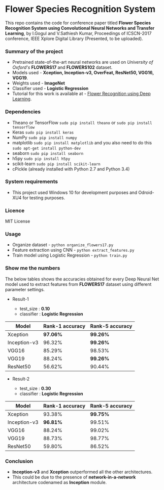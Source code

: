 # Flower Species Recognition System #

This repo contains the code for conference paper titled **Flower Species Recognition System using Convolutional Neural Networks and Transfer Learning**, by I.Gogul and V.Sathiesh Kumar, Proceedings of ICSCN-2017 conference, IEEE Xplore Digital Library (Presented, to be uploaded).

### Summary of the project ###

* Pretrained state-of-the-art neural networks are used on *University of Oxford's* **FLOWERS17** and **FLOWERS102** dataset.
* Models used     - **Xception, Inception-v3, OverFeat, ResNet50, VGG16, VGG19**.
* Weights used    - **ImageNet**
* Classifier used - **Logistic Regression**
* Tutorial for this work is available at - [Flower Recognition using Deep Learning](https://gogul09.github.io/flower-recognition-deep-learning/).

### Dependencies ###
* Theano or TensorFlow `sudo pip install theano` or `sudo pip install tensorflow`
* Keras `sudo pip install keras`
* NumPy `sudo pip install numpy`
* matplotlib `sudo pip install matplotlib` and you also need to do this `sudo apt-get install python-dev`
* seaborn `sudo pip install seaborn`
* h5py `sudo pip install h5py`
* scikit-learn `sudo pip install scikit-learn`
* cPickle (already installed with Python 2.7 and Python 3.4)

### System requirements
* This project used Windows 10 for development purposes and Odroid-XU4 for testing purposes.

### Licence
MIT License

### Usage ###
* Organize dataset                      - `python organize_flowers17.py`
* Feature extraction using CNN          - `python extract_features.py`
* Train model using Logistic Regression - `python train.py`

### Show me the numbers ###
The below tables shows the accuracies obtained for every Deep Neural Net model used to extract features from **FLOWERS17** dataset using different parameter settings.

* Result-1
  
  * test_size  : **0.10**
  * classifier : **Logistic Regression**
  
| Model        | Rank-1 accuracy | Rank-5 accuracy |
|--------------|-----------------|-----------------|
| Xception     | **97.06%**      | **99.26%**      |
| Inception-v3 | 96.32%          | **99.26%**      |
| VGG16        | 85.29%          | 98.53%          |
| VGG19        | 88.24%          | **99.26%**      |
| ResNet50     | 56.62%          | 90.44%          |

* Result-2
  
  * test_size  : **0.30**
  * classifier : **Logistic Regression**

| Model        | Rank-1 accuracy | Rank-5 accuracy |
|--------------|-----------------|-----------------|
| Xception     | 93.38%          | **99.75%**      |
| Inception-v3 | **96.81%**      | 99.51%          |
| VGG16        | 88.24%          | 99.02%          |
| VGG19        | 88.73%          | 98.77%          |
| ResNet50     | 59.80%          | 86.52%          |

### Conclusion ###
* **Inception-v3** and **Xception** outperformed all the other architectures.
* This could be due to the presence of **network-in-a-network** architecture codenamed as **Inception** module.
